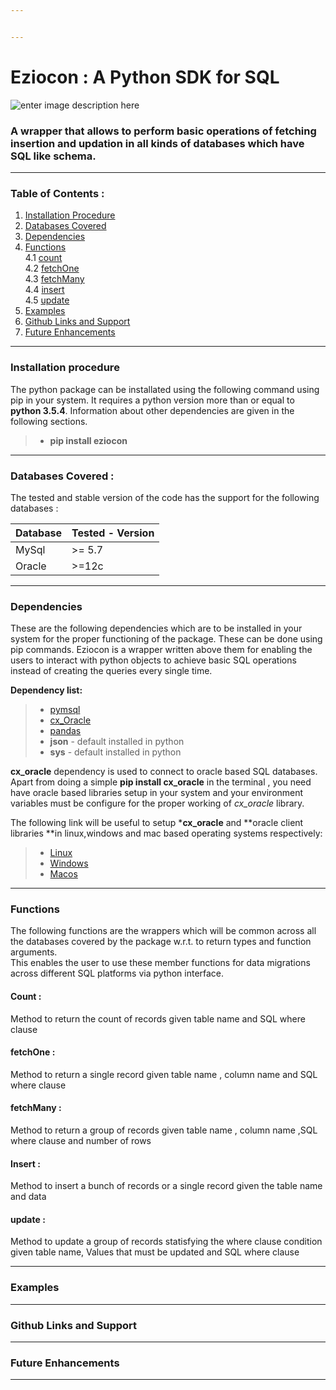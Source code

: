 ```yaml
---


---
```


<h1 id="eziocon--a-python-sdk-for-sql">Eziocon : A Python SDK for SQL</h1>
<p><img src="https://drive.google.com/uc?id=1vL42kbCl6D5zshCbMMyI5ncEsiACuaeq&amp;export=download" alt="enter image description here"></p>
<h3 id="a-wrapper-that-allows-to-perform-basic-operations-of-fetching-insertion-and-updation-in-all-kinds-of-databases-which-have-sql-like-schema.">A wrapper that allows to perform basic operations of fetching insertion and updation in all kinds of databases which have SQL like schema.</h3>
<hr>
<h3 id="table-of-contents-">Table of Contents :</h3>
<ol>
<li><a href="https://iyappan24.github.io/eziocon/#installation-procedure">Installation Procedure</a></li>
<li><a href="https://iyappan24.github.io/eziocon/#databases-covered-">Databases Covered</a></li>
<li><a href="https://iyappan24.github.io/eziocon/#dependencies">Dependencies</a></li>
<li><a href="https://iyappan24.github.io/eziocon/#functions">Functions</a><br>
4.1 <a href="https://iyappan24.github.io/eziocon/#count-">count</a><br>
4.2 <a href="https://iyappan24.github.io/eziocon/#fetchone-">fetchOne</a><br>
4.3 <a href="https://iyappan24.github.io/eziocon/#fetchmany-">fetchMany</a><br>
4.4  <a href="https://iyappan24.github.io/eziocon/#insert-">insert</a><br>
4.5 <a href="https://iyappan24.github.io/eziocon/#update-">update</a></li>
<li><a href="https://iyappan24.github.io/eziocon/#examples">Examples</a></li>
<li><a href="https://iyappan24.github.io/eziocon/#github-links-and-support">Github Links and Support</a></li>
<li><a href="https://iyappan24.github.io/eziocon/#future-enhancements">Future Enhancements</a></li>
</ol>
<hr>
<h3 id="installation-procedure">Installation procedure</h3>
<p>The python package can be installated using the following command using pip in your system. It requires a python version more than or equal to <strong>python 3.5.4</strong>. Information about other dependencies are given in the following sections.</p>
<blockquote>
<ul>
<li><strong>pip install eziocon</strong></li>
</ul>
</blockquote>
<hr>
<h3 id="databases-covered-">Databases Covered :</h3>
<p>The tested and stable version of the code has the support for the following databases :</p>

<table>
<thead>
<tr>
<th>Database</th>
<th>Tested - Version</th>
</tr>
</thead>
<tbody>
<tr>
<td>MySql</td>
<td>&gt;= 5.7</td>
</tr>
<tr>
<td>Oracle</td>
<td>&gt;=12c</td>
</tr>
</tbody>
</table><hr>
<h3 id="dependencies">Dependencies</h3>
<p>These are the following dependencies which are to be installed in your system for the proper functioning of the package. These can be done using pip commands.  Eziocon is a wrapper written above them for enabling the users to interact with python objects to achieve basic SQL operations instead of creating the queries every single time.</p>
<p><strong>Dependency list:</strong></p>
<blockquote>
<ul>
<li><a href="https://pypi.org/project/PyMySQL/">pymsql</a></li>
<li><a href="https://pypi.org/project/cx-Oracle/">cx_Oracle</a></li>
<li><a href="https://pypi.org/project/pandas/">pandas</a></li>
<li><strong>json</strong> - default installed in python</li>
<li><strong>sys</strong> - default installed in python</li>
</ul>
</blockquote>
<p><strong>cx_oracle</strong> dependency is used to connect to oracle based SQL databases. Apart from doing a simple <strong>pip install cx_oracle</strong> in the terminal , you need have oracle based libraries setup in your system and your environment variables must be configure for the proper working of <em>cx_oracle</em> library.</p>
<p>The following link will be useful to setup *<strong>cx_oracle</strong> and **oracle client libraries  **in linux,windows and mac based operating systems respectively:</p>
<blockquote>
<ul>
<li><a href="https://cx-oracle.readthedocs.io/en/latest/user_guide/installation.html#installing-cx-oracle-on-linux">Linux</a></li>
<li><a href="https://cx-oracle.readthedocs.io/en/latest/user_guide/installation.html#installing-cx-oracle-on-windows">Windows</a></li>
<li><a href="https://cx-oracle.readthedocs.io/en/latest/user_guide/installation.html#installing-cx-oracle-on-macos">Macos</a></li>
</ul>
</blockquote>
<hr>
<h3 id="functions">Functions</h3>
<p>The following functions are the wrappers which will be common across all the databases covered by the package w.r.t. to return types and function arguments.<br>
This enables the user to use these member functions for data migrations across different SQL platforms via python interface.</p>
<h4 id="count-">Count :</h4>
<p>Method to return the count of records given table name and SQL where clause</p>
<h4 id="fetchone-">fetchOne :</h4>
<p>Method to return a single record given table name , column name and SQL where clause</p>
<h4 id="fetchmany-">fetchMany :</h4>
<p>Method to return a group of  records given table name  , column name ,SQL where clause and number of rows</p>
<h4 id="insert-">Insert :</h4>
<p>Method to insert a bunch of records  or a single record given the table name  and data</p>
<h4 id="update-">update :</h4>
<p>Method to update a group of records statisfying the where clause condition  given table name, Values that must be updated and SQL where clause</p>
<hr>
<h3 id="examples">Examples</h3>
<hr>
<h3 id="github-links-and-support">Github Links and Support</h3>
<hr>
<h3 id="future-enhancements">Future Enhancements</h3>
<hr>

